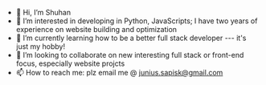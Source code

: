- 👋 Hi, I’m Shuhan 
- 👀 I’m interested in developing in Python, JavaScripts; I have two years of experience on website building and optimization
- 🌱 I’m currently learning how to be a better full stack developer --- it's just my hobby!  
- 💞️ I’m looking to collaborate on new interesting full stack or front-end focus, especially website projcts
- 📫 How to reach me: plz email me @ junius.sapisk@gmail.com

<!---
HeShuhan666/HeShuhan666 is a ✨ special ✨ repository because its `README.md` (this file) appears on your GitHub profile.
You can click the Preview link to take a look at your changes.
--->
